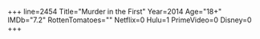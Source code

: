 +++
line=2454
Title="Murder in the First"
Year=2014
Age="18+"
IMDb="7.2"
RottenTomatoes=""
Netflix=0
Hulu=1
PrimeVideo=0
Disney=0
+++

